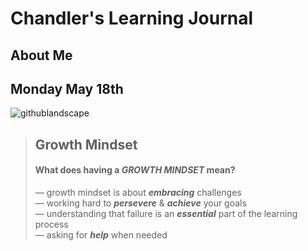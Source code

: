 # Chandler's Learning Journal

## About Me

## Monday May 18th

![githublandscape](https://user-images.githubusercontent.com/65561871/82247136-c013f200-98fa-11ea-8aca-f4eb53fe50e4.jpg)


> ## Growth Mindset
> #### What does having a ***GROWTH MINDSET*** mean?
>
> &mdash; growth mindset is about ***embracing*** challenges   
> &mdash; working hard to ***persevere*** & ***achieve*** your goals   
> &mdash; understanding that failure is an ***essential*** part of the learning process   
> &mdash; asking for ***help*** when needed   
>
>





